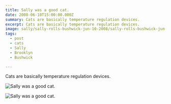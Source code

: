 ```yaml
---
title: Sally was a good cat.
date: 2008-06-10T15:00:00.000Z
summary: Cats are basically temperature regulation devices.
excerpt: Cats are basically temperature regulation devices.
image: sally/sally-rolls-bushwick-jun-10-2008/sally-rolls-bushwick-jun-10-2008-cute-sitter.jpg
tags:
  - post 
  - cats 
  - Sally
  - Brooklyn
  - Bushwick

---
```


Cats are basically temperature regulation devices.


![Sally was a good cat.](/static/img/sally/sally-rolls-bushwick-jun-10-2008/sally-rolls-bushwick-jun-10-2008-looking-pretty.jpg "Sally was a good cat.")

![Sally was a good cat.](/static/img/sally/sally-rolls-bushwick-jun-10-2008/sally-rolls-bushwick-jun-10-2008-sally-sprawls.jpg "Sally was a good cat.")

